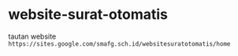 # website-surat-otomatis
tautan website
```https://sites.google.com/smafg.sch.id/websitesuratotomatis/home```
